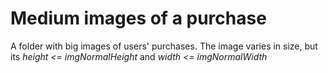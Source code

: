 # Medium images of a purchase

A folder with big images of users' purchases.
The image varies in size, but its *height <= imgNormalHeight* and *width <= imgNormalWidth*